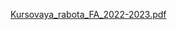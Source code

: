 
[Kursovaya_rabota_FA_2022-2023.pdf](https://github.com/DenisAmell/CP/files/12506116/Kursovaya_rabota_FA_2022-2023.pdf)
